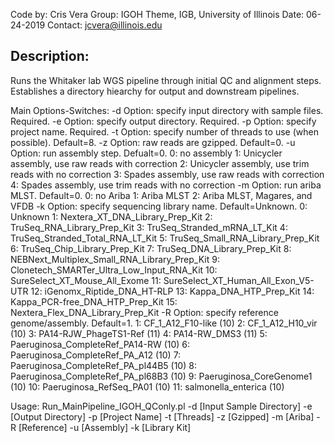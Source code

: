 Code by:      Cris Vera
Group:        IGOH Theme, IGB, University of Illinois
Date:         06-24-2019
Contact:      jcvera@illinois.edu

## Description: 
Runs the Whitaker lab WGS pipeline through initial QC and alignment steps. Establishes a directory hiearchy for output and downstream pipelines.

Main Options-Switches:
	-d  Option: specify input directory with sample files. Required.
	-e  Option: specify output directory. Required.
	-p  Option: specify project name. Required.
	-t  Option: specify number of threads to use (when possible). Default=8.
	-z  Option: raw reads are gzipped. Default=0.
	-u  Option: run assembly step. Defualt=0.
		 0: no assembly
		 1: Unicycler assembly, use raw reads with correction
		 2: Unicycler assembly, use trim reads with no correction
		 3: Spades assembly, use raw reads with correction
		 4: Spades assembly, use trim reads with no correction
	-m  Option: run ariba MLST. Default=0.
		 0: no Ariba
		 1: Ariba MLST
		 2: Ariba MLST, Magares, and VFDB
	-k  Option: specify sequencing library name. Default=Unknown.
		 0: Unknown
		 1: Nextera_XT_DNA_Library_Prep_Kit
		 2: TruSeq_RNA_Library_Prep_Kit
		 3: TruSeq_Stranded_mRNA_LT_Kit
		 4: TruSeq_Stranded_Total_RNA_LT_Kit
		 5: TruSeq_Small_RNA_Library_Prep_Kit
		 6: TruSeq_Chip_Library_Prep_Kit
		 7: TruSeq_DNA_Library_Prep_Kit
		 8: NEBNext_Multiplex_Small_RNA_Library_Prep_Kit
		 9: Clonetech_SMARTer_Ultra_Low_Input_RNA_Kit
		10: SureSelect_XT_Mouse_All_Exome
		11: SureSelect_XT_Human_All_Exon_V5-UTR
		12: iGenomx_Riptide_DNA_HT-RLP
		13: Kappa_DNA_HTP_Prep_Kit
		14: Kappa_PCR-free_DNA_HTP_Prep_Kit
		15: Nextera_Flex_DNA_Library_Prep_Kit
	-R  Option: specify reference genome/assembly. Default=1.
		1: CF_1_A12_F10-like (10)
		2: CF_1_A12_H10_vir (10)
		3: PA14-RJW_PhageTS1-Ref (11)
		4: PA14-RW_DMS3 (11)
		5: Paeruginosa_CompleteRef_PA14-RW (10)
		6: Paeruginosa_CompleteRef_PA_A12 (10)
		7: Paeruginosa_CompleteRef_PA_pl44B5 (10)
		8: Paeruginosa_CompleteRef_PA_pl68B3 (10)
		9: Paeruginosa_CoreGenome1 (10)
		10: Paeruginosa_RefSeq_PA01 (10)
		11: salmonella_enterica (10)


Usage:
Run_MainPipeline_IGOH_QConly.pl -d [Input Sample Directory] -e [Output Directory] -p [Project Name] -t [Threads] -z [Gzipped] -m [Ariba] -R [Reference] -u [Assembly] -k [Library Kit]

